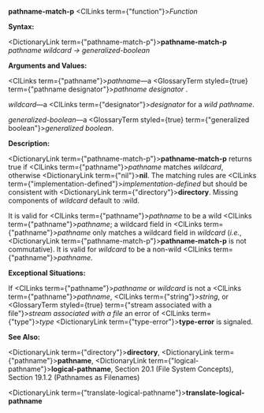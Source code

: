 **pathname-match-p** <ClLinks  term={"function"}><i>Function</i></ClLinks> 



**Syntax:** 



<DictionaryLink  term={"pathname-match-p"}><b>pathname-match-p</b></DictionaryLink> *pathname wildcard → generalized-boolean* 



**Arguments and Values:** 



<ClLinks  term={"pathname"}><i>pathname</i></ClLinks>—a <GlossaryTerm styled={true} term={"pathname designator"}><i>pathname designator</i></GlossaryTerm> . 



*wildcard*—a <ClLinks  term={"designator"}><i>designator</i></ClLinks> for a *wild pathname*. 



*generalized-boolean*—a <GlossaryTerm styled={true} term={"generalized boolean"}><i>generalized boolean</i></GlossaryTerm>. 



**Description:** 



<DictionaryLink  term={"pathname-match-p"}><b>pathname-match-p</b></DictionaryLink> returns true if <ClLinks  term={"pathname"}><i>pathname</i></ClLinks> matches *wildcard*, otherwise <DictionaryLink  term={"nil"}><b>nil</b></DictionaryLink>. The matching rules are <ClLinks  term={"implementation-defined"}><i>implementation-defined</i></ClLinks> but should be consistent with <DictionaryLink  term={"directory"}><b>directory</b></DictionaryLink>. Missing components of *wildcard* default to :wild. 



It is valid for <ClLinks  term={"pathname"}><i>pathname</i></ClLinks> to be a wild <ClLinks  term={"pathname"}><i>pathname</i></ClLinks>; a wildcard field in <ClLinks  term={"pathname"}><i>pathname</i></ClLinks> only matches a wildcard field in *wildcard* (*i.e.*, <DictionaryLink  term={"pathname-match-p"}><b>pathname-match-p</b></DictionaryLink> is not commutative). It is valid for *wildcard* to be a non-wild <ClLinks  term={"pathname"}><i>pathname</i></ClLinks>. 



**Exceptional Situations:** 



If <ClLinks  term={"pathname"}><i>pathname</i></ClLinks> or *wildcard* is not a <ClLinks  term={"pathname"}><i>pathname</i></ClLinks>, <ClLinks  term={"string"}><i>string</i></ClLinks>, or <GlossaryTerm styled={true} term={"stream associated with a file"}><i>stream associated with a file</i></GlossaryTerm> an error of <ClLinks  term={"type"}><i>type</i></ClLinks> <DictionaryLink  term={"type-error"}><b>type-error</b></DictionaryLink> is signaled. 



**See Also:** 



<DictionaryLink  term={"directory"}><b>directory</b></DictionaryLink>, <DictionaryLink  term={"pathname"}><b>pathname</b></DictionaryLink>, <DictionaryLink  term={"logical-pathname"}><b>logical-pathname</b></DictionaryLink>, Section 20.1 (File System Concepts), Section 19.1.2 (Pathnames as Filenames) 







 



 



<DictionaryLink  term={"translate-logical-pathname"}><b>translate-logical-pathname</b></DictionaryLink> 



